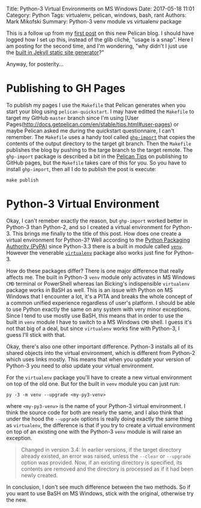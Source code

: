 Title: Python-3 Virtual Environments on MS Windows
Date: 2017-05-18 11:01
Category: Python
Tags: virtualenv, pelican, windows, bash, rant
Authors: Mark Mikofski
Summary: Python-3 venv module vs virtualenv package

This is a follow up from my [first post]({filename}/new-blog-announcement.md)
on this new Pelican blog. I should have logged how I set up this, instead of
the glib cliché, "usage is a snap". Here I am posting for the second time, and
I'm wondering, "why didn't I just use the
[built in Jekyll static site generator](https://help.github.com/articles/about-github-pages-and-jekyll/)?"

Anyway, for posterity...

# Publishing to GH Pages

To publish my pages I use the `Makefile` that Pelican generates when you start
your blog using `pelican-quickstart`. I may have editted the `Makefile` to
target my GitHub `master` branch since I'm using
[User Pages(http://docs.getpelican.com/en/stable/tips.html#user-pages) or maybe
Pelican asked me during the quickstart questionnaire, I can't remember. The
`Makefile` uses a handy tool called
[`ghp-import`](https://github.com/davisp/ghp-import) that copies the contents of
the output directory to the target git branch. Then the `Makefile` publishes
the blog by pushing to the targe branch to the target remote. The `ghp-import`
package is described a bit in the
[Pelican Tips](http://docs.getpelican.com/en/stable/tips.html#publishing-to-github)
on publishing to GitHub pages, but the `Makefile` takes care of this for you. So
you have to install `ghp-import`, then all I do to publish the post is execute:

    make publish

# Python-3 Virtual Environment

Okay, I can't remeber exactly the reason, but `ghp-import` worked better in
Python-3 than Python-2, and so I created a virtual environment for Python-3.
This brings me finally to the title of this post. How does one create a virtual
environment for Python-3? Well according to the
[Python Packaging Authority (PyPA)](https://packaging.python.org/installing/#creating-virtual-environments)
since Python-3.3 there is a built in module called
[`venv`](https://docs.python.org/3.5/library/venv.html). However the venerable
[`virtualenv`](https://virtualenv.pypa.io/en/stable/) package also works just
fine for Python-3.

How do these packages differ? There is one major difference that really affects
me. The built in Python-3 `venv` module only activates in MS Windows `CMD`
terminal or PowerShell whereas Ian Bicking's indispensible `virtualenv` package
works in BaSH as well. This is an issue with Python on MS Windows that I
encounter a lot, it's a PITA and breaks the whole concept of a common unified
experience regardless of user's platform. I should be able to use Python exactly
the same on any system with very minor exceptions. Since I tend to use mostly
use BaSH, this means that in order to use the built in `venv` module I have to
switch to a MS Windows `CMD` shell. I guess it's not that big of a deal, but
since `virtualenv` works fine with Python-3, I guess I'll stick with that.

Okay, there's also one other important difference. Python-3 installs all of its
shared objects into the virtual environment, which is different from Python-2
which uses links mostly. This means that when you update your version of
Python-3 you need to _also_ update your virtual environment.

For the `virtualenv` package you'll have to create a new virtual environment on
top of the old one. But for the built in `venv` module you can just run:

    py -3 -m venv --upgrade <my-py3-venv>

where `<my-py3-venv>` is the name of your Python-3 virtual environment. I think
the source code for both are nearly the same, and I also think that under the
hood the `--upgrade` options is really doing exactly the same thing as
`virtualenv`, the difference is that if you try to create a virtual environment
on top of an existing one with the Python-3 `venv` module is will raise an
exception.

>Changed in version 3.4: In earlier versions, if the target directory already
existed, an error was raised, unless the `--clear` or `--upgrade` option was
provided. Now, if an existing directory is specified, its contents are removed
and the directory is processed as if it had been newly created.

In conclusion, I don't see much difference between the two methods. So if you
want to use BaSH on MS Windows, stick with the original, otherwise try the new.
